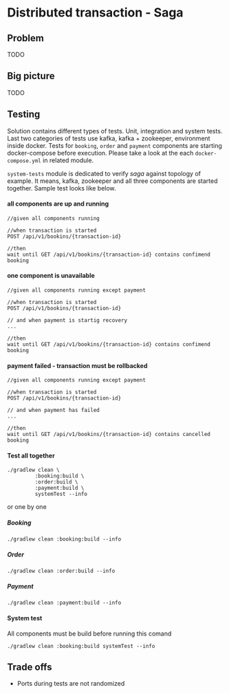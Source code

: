 # Distributed transaction - Saga

## Problem
TODO


## Big picture
TODO


## Testing

Solution contains different types of tests. Unit, integration and system tests. Last two categories of tests use kafka, kafka + zookeeper, environment inside docker.
Tests for `booking`, `order` and `payment` components are starting docker-compose before execution. Please take a look at the each `docker-compose.yml` in related module.

`system-tests` module is dedicated to verify *saga* against topology of example.
It means, kafka, zookeeper and all three components are started together.
Sample test looks like below.

#### all components are up and running
```
//given all components running

//when transaction is started
POST /api/v1/bookins/{transaction-id}

//then
wait until GET /api/v1/bookins/{transaction-id} contains confimend booking
```


#### one component is unavailable
```
//given all components running except payment

//when transaction is started
POST /api/v1/bookins/{transaction-id}

// and when payment is startig recovery
...

//then
wait until GET /api/v1/bookins/{transaction-id} contains confimend booking
```

#### payment failed - transaction must be rollbacked
```
//given all components running except payment

//when transaction is started
POST /api/v1/bookins/{transaction-id}

// and when payment has failed
...

//then
wait until GET /api/v1/bookins/{transaction-id} contains cancelled booking
```


#### Test all together
```
./gradlew clean \
         :booking:build \
         :order:build \
         :payment:build \
         systemTest --info
```

or one by one

##### Booking
```
./gradlew clean :booking:build --info
```

##### Order
```
./gradlew clean :order:build --info
```

##### Payment
```
./gradlew clean :payment:build --info
```

#### System test

All components must be build before running this comand
```
./gradlew clean :booking:build systemTest --info
```


## Trade offs
* Ports during tests are not randomized